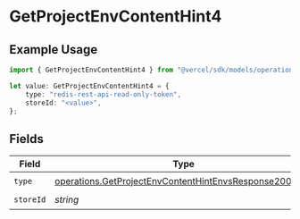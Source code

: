 # GetProjectEnvContentHint4

## Example Usage

```typescript
import { GetProjectEnvContentHint4 } from "@vercel/sdk/models/operations";

let value: GetProjectEnvContentHint4 = {
    type: "redis-rest-api-read-only-token",
    storeId: "<value>",
};
```

## Fields

| Field                                                                                                                            | Type                                                                                                                             | Required                                                                                                                         | Description                                                                                                                      |
| -------------------------------------------------------------------------------------------------------------------------------- | -------------------------------------------------------------------------------------------------------------------------------- | -------------------------------------------------------------------------------------------------------------------------------- | -------------------------------------------------------------------------------------------------------------------------------- |
| `type`                                                                                                                           | [operations.GetProjectEnvContentHintEnvsResponse200Type](../../models/operations/getprojectenvcontenthintenvsresponse200type.md) | :heavy_check_mark:                                                                                                               | N/A                                                                                                                              |
| `storeId`                                                                                                                        | *string*                                                                                                                         | :heavy_check_mark:                                                                                                               | N/A                                                                                                                              |